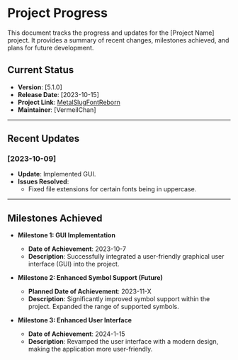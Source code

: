 # Project Progress

This document tracks the progress and updates for the [Project Name] project. It provides a summary of recent changes, milestones achieved, and plans for future development.

## Current Status

- **Version**: [5.1.0]
- **Release Date**: [2023-10-15]
- **Project Link**: [MetalSlugFontReborn](https://github.com/VermeilChan/MetalSlugFontReborn)
- **Maintainer**: [VermeilChan]

---

## Recent Updates

### [2023-10-09]

- **Update**: Implemented GUI.
- **Issues Resolved**: 
  - Fixed file extensions for certain fonts being in uppercase.

---

## Milestones Achieved

- **Milestone 1: GUI Implementation**
  - **Date of Achievement**: 2023-10-7
  - **Description**: Successfully integrated a user-friendly graphical user interface (GUI) into the project.

- **Milestone 2: Enhanced Symbol Support (Future)**
  - **Planned Date of Achievement**: 2023-11-X
  - **Description**: Significantly improved symbol support within the project.
    Expanded the range of supported symbols.

- **Milestone 3: Enhanced User Interface**
  - **Date of Achievement**: 2024-1-15
  - **Description**: Revamped the user interface with a modern design, making the application more user-friendly.
